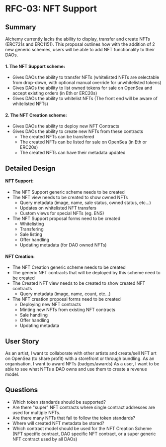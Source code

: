 # RFC-03: NFT Support

## Summary
Alchemy currently lacks the ability to display, transfer and create NFTs (ERC721s and ERC1151).
This proposal outlines how with the addition of 2 new generic schemes, users will be able to add NFT functionality to their DAOs.

#### 1. The **NFT Support** scheme:
- Gives DAOs the ability to transfer NFTs (whitelisted NFTs are selectable from drop-down, with optional manual override for unwhitelisted tokens)
- Gives DAOs the ability to list owned tokens for sale on OpenSea and accept existing orders (in Eth or ERC20s)
- Gives DAOs the ability to whitelist NFTs (The front end will be aware of whitelisted NFTs)

#### 2. The **NFT Creation** scheme:
- Gives DAOs the ability to deploy new NFT Contracts
- Gives DAOs the ability to create new NFTs from these contracts
    - The created NFTs can be transfered
    - The created NFTs can be listed for sale on OpenSea (in Eth or ERC20s)
    - The created NFTs can have their metadata updated

## Detailed Design

#### **NFT Support**:
- The NFT Support generic scheme needs to be created
- The NFT view needs to be created to show owned NFTs
    - Query metadata (image, name, sale status, owned status, etc...)
    - Updates on whitelisted NFT transfers
    - Custom views for special NFTs (eg. ENS)
- The NFT Support proposal forms need to be created
    - Whitelisting
    - Transfering
    - Sale listing
    - Offer handling
    - Updating metadata (for DAO owned NFTs)
    

#### **NFT Creation**:
- The NFT Creation generic scheme needs to be created
- The generic NFT contracts that will be deployed by this scheme need to be created
- The Created NFT view needs to be created to show created NFT contracts
    - Query metadata (image, name, count, etc...)
- The NFT creation proposal forms need to be created
    - Deploying new NFT contracts
    - Minting new NFTs from existing NFT contracts
    - Sale handling
    - Offer handling
    - Updating metadata

## User Story
As an artist, I want to collaborate with other artists and create/sell NFT art on OpenSea (to share profit) with a storefront or through bundling.
As an organisation, I want to award NFTs (badges/awards)
As a user, I want to be able to see what NFTs a DAO owns and use them to create a revenue model.

## Questions
- Which token standards should be supported?
- Are there "super" NFT contracts where single contract addresses are used for multiple NFTs.
- Are there many NFTs that fail to follow the token standards?
- Where will created NFT metadata be stored?
- Which contract model should be used for the NFT Creation Scheme (NFT specific contract, DAO specific NFT contract, or a super generic NFT contract used by all DAOs)
